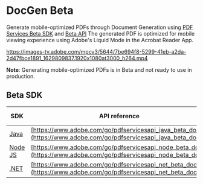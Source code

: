 # DocGen Beta

Generate mobile-optimized PDFs through Document Generation using [PDF Services Beta SDK](../document-generation-api/beta.md#beta-sdk) and [Beta API](https://documentcloud.adobe.com/document-services/beta.html#post-documentGeneration) The generated PDF is optimized
for mobile viewing experience using Adobe's Liquid Mode in the Acrobat Reader App.

<Media slots="video"/>

<https://images-tv.adobe.com/mpcv3/5644/7be694f8-5299-41eb-a2da-2d47fbce1891_1629809837.1920x1080at3000_h264.mp4>


**Note**:  Generating mobile-optimized PDFs is in Beta and not ready to use in production.

## Beta SDK

| SDK                                                             | API reference                                                                                                   | Sample Code                                                         |
| ----------------------------------------------------------------| ----------------------------------------------------------------------------------------------------------------| ------------------------------------------------------------------- |
| [Java](https://www.adobe.com/go/pdfservicesapi_java_beta_maven) |[https://www.adobe.com/go/pdfservicesapi_java_beta_docs](https://www.adobe.com/go/pdfservicesapi_java_beta_docs) | [Samples](https://www.adobe.com/go/pdfservicesapi_java_beta_samples)|
| [Node JS](http://www.adobe.com/go/pdfservicesapi_node_beta_npm) | [https://www.adobe.com/go/pdfservicesapi_node_beta_docs](https://www.adobe.com/go/pdfservicesapi_node_beta_docs)| [Samples](http://www.adobe.com/go/pdfservicesapi_node_beta_samples) |
| [.NET](https://www.adobe.com/go/pdfservicesapi_net_beta_nuget)  | [https://www.adobe.com/go/pdfservicesapi_net_beta_docs](https://www.adobe.com/go/pdfservicesapi_net_beta_docs)  | [Samples](https://www.adobe.com/go/pdfservicesapi_net_beta_samples) |
